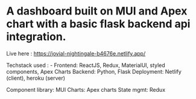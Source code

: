 # A dashboard built on MUI and Apex chart with a basic flask backend api integration.

Live here : https://jovial-nightingale-b4676e.netlify.app/

Techstack used : -
Frontend: ReactJS, Redux, MaterialUI, styled components, Apex Charts
Backend: Python, Flask
Deployment: Netlify (client), heroku (server)

Component library: MUI
Charts: Apex charts
State mgmt: Redux
